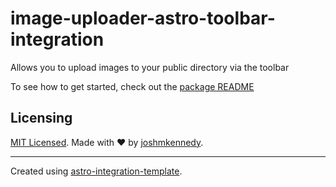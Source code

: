# image-uploader-astro-toolbar-integration

Allows you to upload images to your public directory via the toolbar

To see how to get started, check out the [package README](./package/README.md)

## Licensing

[MIT Licensed](./LICENSE). Made with ❤️ by [joshmkennedy](https://github.com/joshmkennedy).

---

Created using [astro-integration-template](https://github.com/florian-lefebvre/astro-integration-template).
